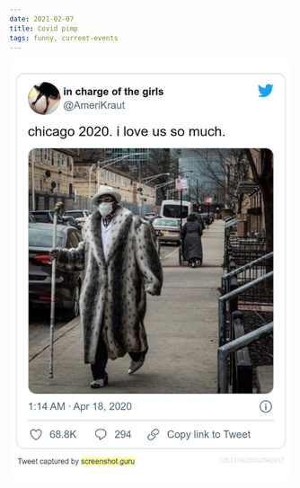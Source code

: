 ```yaml
---
date: 2021-02-07
title: Covid pimp
tags: funny, current-events
---
```


![pimp.png](https://raw.githubusercontent.com/muneer78/muneer78.github.io/master/images/pimp.png)
